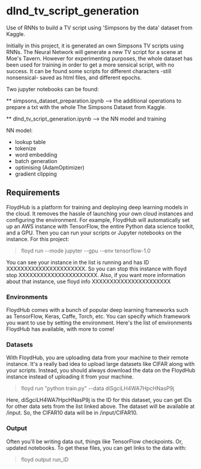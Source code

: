 # dlnd_tv_script_generation

Use of RNNs to build a TV script using 'Simpsons by the data' dataset from Kaggle. 

Initially in this project, it is generated an own Simpsons TV scripts using RNNs. The Neural Network will generate a new TV script for a scene at Moe's Tavern.
However for experimenting purposes, the whole dataset has been used for training in order to get a more sensical script, with
no success. It can be found some scripts for different characters -still nonsensical- saved as html files, and different epochs. 

Two jupyter notebooks can be found:

** simpsons_dataset_preparation.ipynb --> the additional operations to prepare a txt with the whole The Simpsons Dataset from Kaggle. 

** dlnd_tv_script_generation.ipynb --> the NN model and training

NN model: 

* lookup table
* tokenize
* word embedding 
* batch generation
* optimising (AdamOptimizer)
* gradient clipping

## Requirements

FloydHub is a platform for training and deploying deep learning models in the cloud. It removes the hassle of launching your own cloud instances and configuring the environment. For example, FloydHub will automatically set up an AWS instance with TensorFlow, the entire Python data science toolkit, and a GPU. Then you can run your scripts or Jupyter notebooks on the instance. 
For this project: 

> floyd run --mode jupyter --gpu --env tensorflow-1.0

You can see your instance in the list is running and has ID XXXXXXXXXXXXXXXXXXXXXX. So you can stop this instance with floyd stop XXXXXXXXXXXXXXXXXXXXXX. Also, if you want more information about that instance, use floyd info XXXXXXXXXXXXXXXXXXXXXX

### Environments

FloydHub comes with a bunch of popular deep learning frameworks such as TensorFlow, Keras, Caffe, Torch, etc. You can specify which framework you want to use by setting the environment. Here's the list of environments FloydHub has available, with more to come!

### Datasets 

With FloydHub, you are uploading data from your machine to their remote instance. It's a really bad idea to upload large datasets like CIFAR along with your scripts. Instead, you should always download the data on the FloydHub instance instead of uploading it from your machine.

> floyd run "python train.py" --data diSgciLH4WA7HpcHNasP9j

Here, diSgciLH4WA7HpcHNasP9j is the ID for this dataset, you can get IDs for other data sets from the list linked above. The dataset will be available at /input. So, the CIFAR10 data will be in /input/CIFAR10.

### Output
Often you'll be writing data out, things like TensorFlow checkpoints. Or, updated notebooks. To get these files, you can get links to the data with:

> floyd output run_ID
